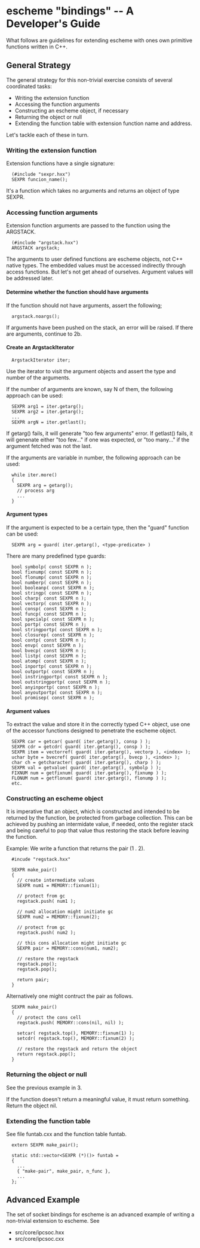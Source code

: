 escheme "bindings" -- A Developer's Guide
========================================

What follows are guidelines for extending escheme with ones own primitive
functions written in C++.

## General Strategy

The general strategy for this non-trivial exercise consists of several 
coordinated tasks:

  * Writing the extension function
  * Accessing the function arguments
  * Constructing an escheme object, if necessary
  * Returning the object or null
  * Extending the function table with extension function name and address.

Let's tackle each of these in turn.

### Writing the extension function

Extension functions have a single signature:
```
  (#include "sexpr.hxx")
  SEXPR funcion_name();
```

It's a function which takes no arguments and returns an object of type SEXPR.

### Accessing function arguments

Extension function arguments are passed to the function using the ARGSTACK.
```
  (#include "argstack.hxx")
  ARGSTACK argstack;
```

The arguments to user defined functions are escheme objects, not C++ native 
types. The embedded values must be accessed indirectly through access functions.
But let's not get ahead of ourselves. Argument values will be addressed later.

#### Determine whether the function should have arguments

If the function should not have arguments, assert the following;
```
  argstack.noargs();
```

If arguments have been pushed on the stack, an error will be raised.
If there are arguments, continue to 2b.

#### Create an ArgstackIterator
```
  ArgstackIterator iter;
```

Use the iterator to visit the argument objects and assert the type and number
of the arguments.

If the number of arguments are known, say N of them, the following approach 
can be used:
```
  SEXPR arg1 = iter.getarg();
  SEXPR arg2 = iter.getarg();
  ...
  SEXPR argN = iter.getlast();
```

If getarg() fails, it will generate "too few arguments" error.
If getlast() fails, it will genenate either "too few..." if one was expected,
or "too many..." if the argument fetched was not the last.

If the arguments are variable in number, the following approach can be used:
```
  while iter.more()
  {
    SEXPR arg = getarg();
    // process arg
    ...
  }
```

#### Argument types

If the argument is expected to be a certain type, then the "guard" function
can be used:
```
  SEXPR arg = guard( iter.getarg(), <type-predicate> )
```

There are many predefined type guards:
```
  bool symbolp( const SEXPR n );
  bool fixnump( const SEXPR n );
  bool flonump( const SEXPR n );
  bool numberp( const SEXPR n );
  bool booleanp( const SEXPR n );
  bool stringp( const SEXPR n );
  bool charp( const SEXPR n );
  bool vectorp( const SEXPR n );
  bool consp( const SEXPR n );
  bool funcp( const SEXPR n );
  bool specialp( const SEXPR n );
  bool portp( const SEXPR n );
  bool stringportp( const SEXPR n );
  bool closurep( const SEXPR n );
  bool contp( const SEXPR n );
  bool envp( const SEXPR n );
  bool bvecp( const SEXPR n );
  bool listp( const SEXPR n );
  bool atomp( const SEXPR n );
  bool inportp( const SEXPR n );
  bool outportp( const SEXPR n );
  bool instringportp( const SEXPR n );
  bool outstringportp( const SEXPR n );
  bool anyinportp( const SEXPR n );
  bool anyoutportp( const SEXPR n );
  bool promisep( const SEXPR n );
```

#### Argument values

To extract the value and store it in the correctly typed C++ object, use one
of the accessor functions designed to penetrate the escheme object.
```
  SEXPR car = getcar( guard( iter.getarg(), consp ) );
  SEXPR cdr = getcdr( guard( iter.getarg(), consp ) );
  SEXPR item = vectorref( guard( iter.getarg(), vectorp ), <index> );
  uchar byte = bvecref( guard( iter.getarg(), bvecp ), <index> );
  char ch = getcharacter( guard( iter.getarg(), charp ) );
  SEXPR val = getvalue( guard( iter.getarg(), symbolp ) );
  FIXNUM num = getfixnum( guard( iter.getarg(), fixnump ) );
  FLONUM num = getflonum( guard( iter.getarg(), flonump ) );
  etc.
```

### Constructing an escheme object

It is imperative that an object, which is constructed and intended to be
returned by the function, be protected from garbage collection.
This can be achieved by pushing an intermidate value, if needed, onto the 
register stack and being careful to pop that value thus restoring the stack
before leaving the function.

Example: We write a function that returns the pair (1 . 2).
```
  #incude "regstack.hxx"

  SEXPR make_pair()
  {
    // create intermediate values
    SEXPR num1 = MEMORY::fixnum(1);	

    // protect from gc
    regstack.push( num1 );

    // num2 allocation might initiate gc
    SEXPR num2 = MEMORY::fixnum(2);

    // protect from gc
    regstack.push( num2 );

    // this cons allocation might initiate gc
    SEXPR pair = MEMORY::cons(num1, num2);

    // restore the regstack
    regstack.pop();
    regstack.pop();

    return pair;
  }
```

Alternatively one might contruct the pair as follows.
```
  SEXPR make_pair()
  {
    // protect the cons cell
    regstack.push( MEMORY::cons(nil, nil) );

    setcar( regstack.top(), MEMORY::fixnum(1) );
    setcdr( regstack.top(), MEMORY::fixnum(2) );

    // restore the regstack and return the object
    return regstack.pop();
  }
```

### Returning the object or null

See the previous example in 3.

If the function doesn't return a meaningful value, it must return something.
Return the object nil.

### Extending the function table


See file funtab.cxx and the function table funtab.
```
  extern SEXPR make_pair();

  static std::vector<SEXPR (*)()> funtab =
  {
    ...
    { "make-pair", make_pair, n_func },
    ...
  };
```

## Advanced Example

The set of socket bindings for escheme is an advanced example of writing a 
non-trivial extension to escheme. See

* src/core/ipcsoc.hxx
* src/core/ipcsoc.cxx

